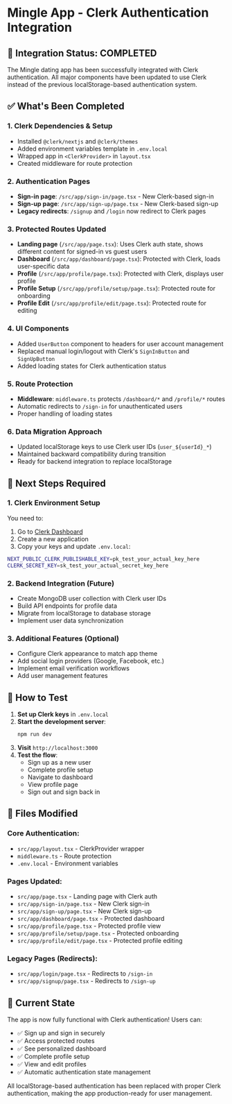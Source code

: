 # Mingle App - Clerk Authentication Integration

## 🎉 Integration Status: COMPLETED

The Mingle dating app has been successfully integrated with Clerk authentication. All major components have been updated to use Clerk instead of the previous localStorage-based authentication system.

## ✅ What's Been Completed

### 1. **Clerk Dependencies & Setup**
- Installed `@clerk/nextjs` and `@clerk/themes`
- Added environment variables template in `.env.local`
- Wrapped app in `<ClerkProvider>` in `layout.tsx`
- Created middleware for route protection

### 2. **Authentication Pages**
- **Sign-in page**: `/src/app/sign-in/page.tsx` - New Clerk-based sign-in
- **Sign-up page**: `/src/app/sign-up/page.tsx` - New Clerk-based sign-up  
- **Legacy redirects**: `/signup` and `/login` now redirect to Clerk pages

### 3. **Protected Routes Updated**
- **Landing page** (`/src/app/page.tsx`): Uses Clerk auth state, shows different content for signed-in vs guest users
- **Dashboard** (`/src/app/dashboard/page.tsx`): Protected with Clerk, loads user-specific data
- **Profile** (`/src/app/profile/page.tsx`): Protected with Clerk, displays user profile
- **Profile Setup** (`/src/app/profile/setup/page.tsx`): Protected route for onboarding
- **Profile Edit** (`/src/app/profile/edit/page.tsx`): Protected route for editing

### 4. **UI Components**
- Added `UserButton` component to headers for user account management
- Replaced manual login/logout with Clerk's `SignInButton` and `SignUpButton`
- Added loading states for Clerk authentication status

### 5. **Route Protection**
- **Middleware**: `middleware.ts` protects `/dashboard/*` and `/profile/*` routes
- Automatic redirects to `/sign-in` for unauthenticated users
- Proper handling of loading states

### 6. **Data Migration Approach**
- Updated localStorage keys to use Clerk user IDs (`user_${userId}_*`)
- Maintained backward compatibility during transition
- Ready for backend integration to replace localStorage

## 🔧 Next Steps Required

### 1. **Clerk Environment Setup**
You need to:
1. Go to [Clerk Dashboard](https://dashboard.clerk.com)
2. Create a new application
3. Copy your keys and update `.env.local`:

```bash
NEXT_PUBLIC_CLERK_PUBLISHABLE_KEY=pk_test_your_actual_key_here
CLERK_SECRET_KEY=sk_test_your_actual_secret_key_here
```

### 2. **Backend Integration (Future)**
- Create MongoDB user collection with Clerk user IDs
- Build API endpoints for profile data
- Migrate from localStorage to database storage
- Implement user data synchronization

### 3. **Additional Features (Optional)**
- Configure Clerk appearance to match app theme
- Add social login providers (Google, Facebook, etc.)
- Implement email verification workflows
- Add user management features

## 🚀 How to Test

1. **Set up Clerk keys** in `.env.local`
2. **Start the development server**:
   ```bash
   npm run dev
   ```
3. **Visit** `http://localhost:3000`
4. **Test the flow**:
   - Sign up as a new user
   - Complete profile setup
   - Navigate to dashboard
   - View profile page
   - Sign out and sign back in

## 📁 Files Modified

### Core Authentication:
- `src/app/layout.tsx` - ClerkProvider wrapper
- `middleware.ts` - Route protection
- `.env.local` - Environment variables

### Pages Updated:
- `src/app/page.tsx` - Landing page with Clerk auth
- `src/app/sign-in/page.tsx` - New Clerk sign-in
- `src/app/sign-up/page.tsx` - New Clerk sign-up
- `src/app/dashboard/page.tsx` - Protected dashboard
- `src/app/profile/page.tsx` - Protected profile view
- `src/app/profile/setup/page.tsx` - Protected onboarding
- `src/app/profile/edit/page.tsx` - Protected profile editing

### Legacy Pages (Redirects):
- `src/app/login/page.tsx` - Redirects to `/sign-in`
- `src/app/signup/page.tsx` - Redirects to `/sign-up`

## 🎯 Current State

The app is now fully functional with Clerk authentication! Users can:
- ✅ Sign up and sign in securely
- ✅ Access protected routes
- ✅ See personalized dashboard
- ✅ Complete profile setup
- ✅ View and edit profiles
- ✅ Automatic authentication state management

All localStorage-based authentication has been replaced with proper Clerk authentication, making the app production-ready for user management.
